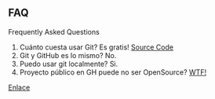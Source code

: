 ##  FAQ

Frequently Asked Questions

1. Cuánto cuesta usar Git? Es gratis! [Source Code](https://github.com/git/git)
2. Git y GitHub es lo mismo? No.
3. Puedo usar git localmente? Si.
4. Proyecto público en GH puede no ser OpenSource? [WTF!](http://stackoverflow.com/questions/16933385/can-my-public-github-project-not-be-open-source)

[Enlace](http://gitfaq.org)

